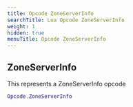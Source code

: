 ```yaml
---
title: Opcode ZoneServerInfo
searchTitle: Lua Opcode ZoneServerInfo
weight: 1
hidden: true
menuTitle: Opcode ZoneServerInfo
---
```

## ZoneServerInfo

This represents a ZoneServerInfo opcode
```lua
Opcode.ZoneServerInfo
```